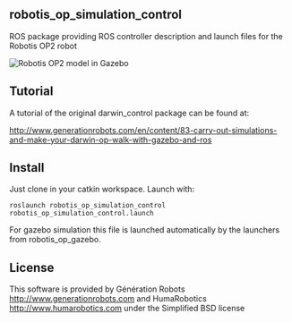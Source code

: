 ## robotis_op_simulation_control

ROS package providing ROS controller description and launch files for the Robotis OP2 robot

![Robotis OP2  model in Gazebo](/darwin.png?raw=true "Robotis OP2 model in Gazebo")

## Tutorial

A tutorial of the original darwin_control package can be found at:

http://www.generationrobots.com/en/content/83-carry-out-simulations-and-make-your-darwin-op-walk-with-gazebo-and-ros

## Install
Just clone in your catkin workspace. Launch with:

    roslaunch robotis_op_simulation_control robotis_op_simulation_control.launch

For gazebo simulation this file is launched automatically by the launchers from robotis_op_gazebo.

## License

This software is provided by Génération Robots http://www.generationrobots.com and HumaRobotics http://www.humarobotics.com under the Simplified BSD license
